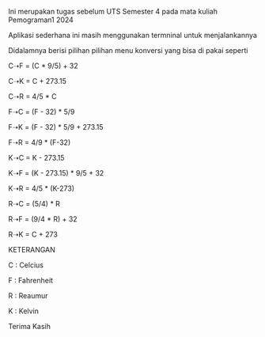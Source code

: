 Ini merupakan tugas sebelum UTS Semester 4 pada mata kuliah Pemograman1 2024

Aplikasi sederhana ini masih menggunakan termninal untuk menjalankannya

Didalamnya berisi pilihan pilihan menu konversi yang bisa di pakai seperti

C➝F = (C * 9/5) + 32

C➝K = C + 273.15

C➝R = 4/5 * C

F➝C =  (F - 32) * 5/9

F➝K = (F - 32) * 5/9 + 273.15

F➝R = 4/9 * (F-32)

K➝C = K - 273.15

K➝F = (K - 273.15) * 9/5 + 32

K➝R = 4/5 * (K-273)

R➝C = (5/4) * R

R➝F = (9/4 * R) + 32

R➝K = C + 273

KETERANGAN

C : Celcius

F : Fahrenheit

R : Reaumur

K : Kelvin


Terima Kasih 
